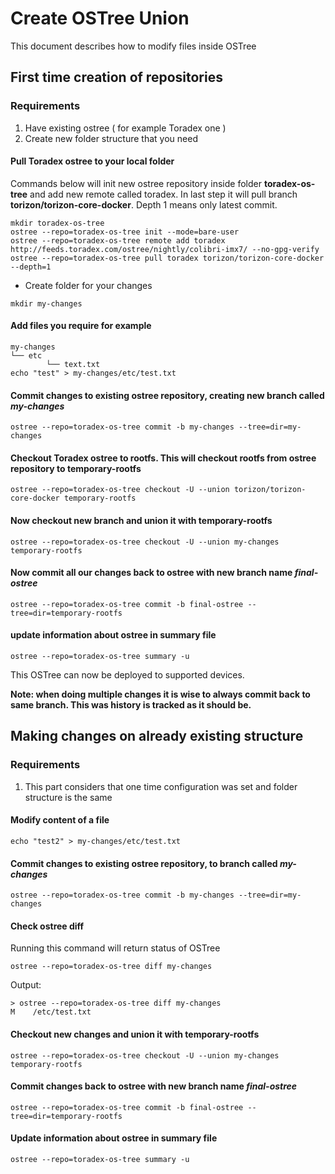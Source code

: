 # Create OSTree Union

This document describes how to modify files inside OSTree

## First time creation of repositories

### Requirements
1. Have existing ostree ( for example Toradex one ) 
2. Create new folder structure that you need

#### Pull Toradex ostree to your local folder

Commands below will init new ostree repository inside folder **toradex-os-tree** and add new remote called toradex. In last step it will pull branch **torizon/torizon-core-docker**. Depth 1 means only latest commit.
```
mkdir toradex-os-tree
ostree --repo=toradex-os-tree init --mode=bare-user 
ostree --repo=toradex-os-tree remote add toradex  http://feeds.toradex.com/ostree/nightly/colibri-imx7/ --no-gpg-verify 
ostree --repo=toradex-os-tree pull toradex torizon/torizon-core-docker --depth=1
```
- Create folder for your changes
```
mkdir my-changes
```
#### Add files you require for example
```
my-changes
└── etc
        └── text.txt
echo "test" > my-changes/etc/test.txt
```

#### Commit changes to existing ostree repository, creating new branch called *my-changes*
```
ostree --repo=toradex-os-tree commit -b my-changes --tree=dir=my-changes 
```

#### Checkout Toradex ostree to rootfs. This will checkout rootfs from ostree repository to **temporary-rootfs**

```
ostree --repo=toradex-os-tree checkout -U --union torizon/torizon-core-docker temporary-rootfs    
```

#### Now checkout new branch and union it with temporary-rootfs
```
ostree --repo=toradex-os-tree checkout -U --union my-changes temporary-rootfs
```
#### Now commit all our changes back to ostree with new branch name *final-ostree*

```
ostree --repo=toradex-os-tree commit -b final-ostree --tree=dir=temporary-rootfs 
```
#### update information about ostree in summary file
```
ostree --repo=toradex-os-tree summary -u
```

This OSTree can now be deployed to supported devices.

__Note: when doing multiple changes it is wise to always commit back to same branch. This was history is tracked as it should be.__


## Making changes on already existing structure

### Requirements
1. This part considers that one time configuration was set and folder structure is the same

#### Modify content of a file
```
echo "test2" > my-changes/etc/test.txt
```
#### Commit changes to existing ostree repository, to branch called *my-changes*
```
ostree --repo=toradex-os-tree commit -b my-changes --tree=dir=my-changes 
```

#### Check ostree diff
Running this command will return status of OSTree
```
ostree --repo=toradex-os-tree diff my-changes
```
Output:
```
> ostree --repo=toradex-os-tree diff my-changes     
M    /etc/test.txt
```
#### Checkout new changes and union it with temporary-rootfs
```
ostree --repo=toradex-os-tree checkout -U --union my-changes temporary-rootfs
```

#### Commit changes back to ostree with new branch name *final-ostree*
```
ostree --repo=toradex-os-tree commit -b final-ostree --tree=dir=temporary-rootfs 
```
#### Update information about ostree in summary file
```
ostree --repo=toradex-os-tree summary -u
```